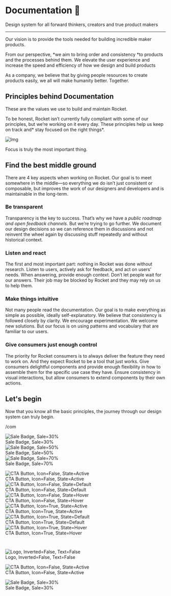 
# Documentation 🚀

Design system for all forward thinkers, creators and true product makers

---

Our vision is to provide the tools needed for building incredible maker products.

From our perspective, *we aim to bring order and consistency *to products and the processes behind them. We elevate the user experience and increase the speed and efficiency of how we design and build products

As a company, we believe that by giving people resources to create products easily, we all will make humanity better. Together.

## Principles behind Documentation

These are the values we use to build and maintain Rocket.

To be honest, Rocket isn’t currently fully compliant with some of our principles, but we’re working on it every day. These principles help us keep on track and* stay focused on the right things*.

![Img](https://studio-assets.supernova.io/design-systems/14533/9289758a-6300-472a-bbc6-a57098081abf.jpeg)

Focus is truly the most important thing.

## Find the best middle ground

There are 4 key aspects when working on Rocket. Our goal is to meet somewhere in the middle—so everything we do isn’t just consistent or composable, but improves the work of our designers and developers and is maintainable in the long-term.

### Be transparent

Transparency is the key to success. That’s why we have a *public roadmap and open feedback channels*. But we’re trying to go further. We document our design decisions so we can reference them in discussions and not reinvent the wheel again by discussing stuff repeatedly and without historical context.

### Listen and react

The first and most important part: nothing in Rocket was done without research. Listen to users, actively ask for feedback, and act on users’ needs. When answering, provide enough context. Don’t let people wait for our answers. Their job may be blocked by Rocket and they may rely on us to help them.

### Make things intuitive

Not many people read the documentation. Our goal is to make everything as simple as possible, ideally self-explanatory. We believe that consistency is followed closely by clarity. We encourage experimentation. We welcome new solutions. But our focus is on using patterns and vocabulary that are familiar to our users.

### Give consumers just enough control

The priority for Rocket consumers is to always deliver the feature they need to work on. And they expect Rocket to be a tool that just works. Give consumers delightful components and provide enough flexibility in how to assemble them for the specific use case they have. Ensure consistency in visual interactions, but allow consumers to extend components by their own actions.

## Let's begin

Now that you know all the basic principles, the journey through our design system can truly begin.

/com

  
![Sale Badge, Sale=30%](https://studio-assets.supernova.io/design-systems/14533/213a77e6-cded-404d-afe5-399da00d6305.png)  
Sale Badge, Sale=30%  
![Sale Badge, Sale=50%](https://studio-assets.supernova.io/design-systems/14533/c92ba0af-b1e7-4338-acfb-c422630d20cc.png)  
Sale Badge, Sale=50%  
![Sale Badge, Sale=70%](https://studio-assets.supernova.io/design-systems/14533/fc9b9e89-284b-4800-97db-f9b3a57506d6.png)  
Sale Badge, Sale=70%  


  
![CTA Button, Icon=False, State=Active](https://studio-assets.supernova.io/design-systems/14533/588e818a-6b21-4dcd-83ad-8462d63e1f97.png)  
CTA Button, Icon=False, State=Active  
![CTA Button, Icon=False, State=Default](https://studio-assets.supernova.io/design-systems/14533/8aaeaf0d-6297-4d7e-a36c-c0801eec1a91.png)  
CTA Button, Icon=False, State=Default  
![CTA Button, Icon=False, State=Hover](https://studio-assets.supernova.io/design-systems/14533/4b1426df-55f9-4c24-929f-689c74689ba1.png)  
CTA Button, Icon=False, State=Hover  
![CTA Button, Icon=True, State=Active](https://studio-assets.supernova.io/design-systems/14533/7099e568-2eae-4007-81c2-80d6a3698989.png)  
CTA Button, Icon=True, State=Active  
![CTA Button, Icon=True, State=Default](https://studio-assets.supernova.io/design-systems/14533/76c6cb24-6904-4c4d-a2a8-4ff9ac1739e1.png)  
CTA Button, Icon=True, State=Default  
![CTA Button, Icon=True, State=Hover](https://studio-assets.supernova.io/design-systems/14533/ab0a348a-ec0b-458c-b95c-9146e58c0802.png)  
CTA Button, Icon=True, State=Hover  


```javascript  
  
```

  
![Logo, Inverted=False, Text=False](https://studio-assets.supernova.io/design-systems/14533/046c2917-50b8-43a8-89a9-1949ae2caf4f.png)  
Logo, Inverted=False, Text=False  


  
  


  
![CTA Button, Icon=False, State=Active](https://studio-assets.supernova.io/design-systems/14533/588e818a-6b21-4dcd-83ad-8462d63e1f97.png)  
CTA Button, Icon=False, State=Active  


  
![Sale Badge, Sale=30%](https://studio-assets.supernova.io/design-systems/14533/213a77e6-cded-404d-afe5-399da00d6305.png)  
Sale Badge, Sale=30%  
